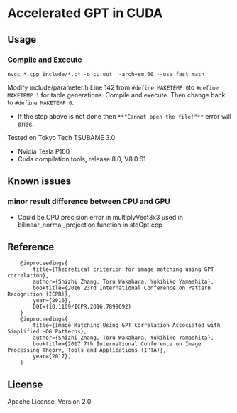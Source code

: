 # Accelerated GPT in CUDA

## Usage

### Compile and Execute
```
nvcc *.cpp include/*.c* -o cu.out  -arch=sm_60 --use_fast_math
```

Modify include/parameter.h Line 142 from `#define MAKETEMP 0`to `#define MAKETEMP 1` for table generations. Compile and execute.
Then change back to `#define MAKETEMP 0`.
- If the step above is not done then `**"Cannot open the file!"**` error will arise.

Tested on Tokyo Tech TSUBAME 3.0
 - Nvidia Tesla P100
 - Cuda compilation tools, release 8.0, V8.0.61

## Known issues

### minor result difference between CPU and GPU
- Could be CPU precision error in multiplyVect3x3 used in bilinear_normal_projection function in stdGpt.cpp

## Reference
```
    @inproceedings{
        title={Theoretical criterion for image matching using GPT correlation},
        author={Shizhi Zhang, Toru Wakahara, Yukihiko Yamashita},
        booktitle={2016 23rd International Conference on Pattern Recognition (ICPR)},
        year={2016},
        DOI={10.1109/ICPR.2016.7899692}
    }
    @inproceedings{
        title={Image Matching Using GPT Correlation Associated with Simplified HOG Patterns},
        author={Shizhi Zhang, Toru Wakahara, Yukihiko Yamashita},
        booktitle={2017 7th International Conference on Image Processing Theory, Tools and Applications (IPTA)},
        year={2017},
    }
``` 

## License
Apache License, Version 2.0